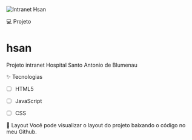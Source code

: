 
![Intranet Hsan](https://user-images.githubusercontent.com/102162509/177228981-befa667a-d8a9-4695-8f81-516beceae985.png)

💻 Projeto
# hsan
Projeto intranet Hospital Santo Antonio de Blumenau


✨ Tecnologias

-   [ ] HTML5
-   [ ] JavaScript
-   [ ] CSS

 
🔖 Layout
Você pode visualizar o layout do projeto baixando o código no meu Github.
